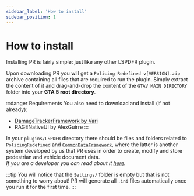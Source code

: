 ```yaml
---
sidebar_label: 'How to install'
sidebar_position: 1
---
```


# How to install

Installing PR is fairly simple: just like any other LSPDFR plugin.

Upon downloading PR you will get a `Policing Redefined v[VERSION].zip` archive
containing all files that are required to run the plugin. Simply extract the content of it
and drag-and-drop the content of the `GTAV MAIN DIRECTORY` folder into your
**GTA 5 root directory**.

:::danger Requirements
You also need to download and install (if not already):
- [DamageTrackerFramework by Vari](https://www.lcpdfr.com/downloads/gta5mods/scripts/42767-damage-tracker-framework/)
- RAGENativeUI by AlexGuirre
:::

In your `plugins/LSPDFR` directory there should be files and folders related to 
`PolicingRedefined` and [`CommonDataFramework`](https://github.com/Policing-Redefined/CommonDataFramework),
where the latter is another system developed by us that PR uses in order to create, modify and store
pedestrian and vehicle document data.\
*If you are a developer you can read about it [here](/docs/developer-docs/cdf/what-is-it.md).*

:::tip
You will notice that the `Settings/` folder is empty but that is not something to worry about!
PR will generate all `.ini` files automatically once you run it for the first time.
:::